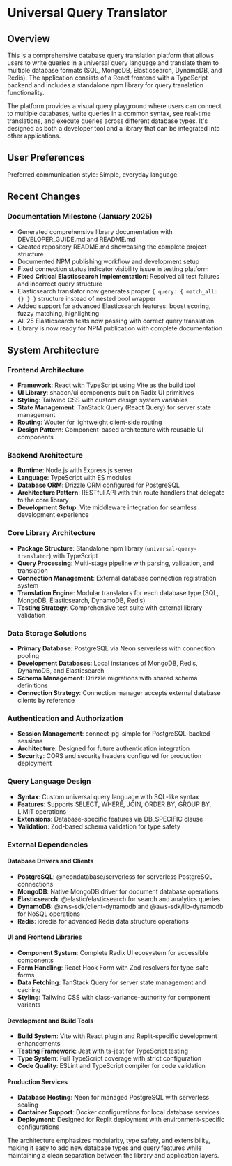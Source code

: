# Universal Query Translator

## Overview

This is a comprehensive database query translation platform that allows users to write queries in a universal query language and translate them to multiple database formats (SQL, MongoDB, Elasticsearch, DynamoDB, and Redis). The application consists of a React frontend with a TypeScript backend and includes a standalone npm library for query translation functionality.

The platform provides a visual query playground where users can connect to multiple databases, write queries in a common syntax, see real-time translations, and execute queries across different database types. It's designed as both a developer tool and a library that can be integrated into other applications.

## User Preferences

Preferred communication style: Simple, everyday language.

## Recent Changes

### Documentation Milestone (January 2025)
- Generated comprehensive library documentation with DEVELOPER_GUIDE.md and README.md
- Created repository README.md showcasing the complete project structure
- Documented NPM publishing workflow and development setup
- Fixed connection status indicator visibility issue in testing platform
- **Fixed Critical Elasticsearch Implementation**: Resolved all test failures and incorrect query structure
- Elasticsearch translator now generates proper `{ query: { match_all: {} } }` structure instead of nested bool wrapper
- Added support for advanced Elasticsearch features: boost scoring, fuzzy matching, highlighting
- All 25 Elasticsearch tests now passing with correct query translation
- Library is now ready for NPM publication with complete documentation

## System Architecture

### Frontend Architecture
- **Framework**: React with TypeScript using Vite as the build tool
- **UI Library**: shadcn/ui components built on Radix UI primitives
- **Styling**: Tailwind CSS with custom design system variables
- **State Management**: TanStack Query (React Query) for server state management
- **Routing**: Wouter for lightweight client-side routing
- **Design Pattern**: Component-based architecture with reusable UI components

### Backend Architecture
- **Runtime**: Node.js with Express.js server
- **Language**: TypeScript with ES modules
- **Database ORM**: Drizzle ORM configured for PostgreSQL
- **Architecture Pattern**: RESTful API with thin route handlers that delegate to the core library
- **Development Setup**: Vite middleware integration for seamless development experience

### Core Library Architecture
- **Package Structure**: Standalone npm library (`universal-query-translator`) with TypeScript
- **Query Processing**: Multi-stage pipeline with parsing, validation, and translation
- **Connection Management**: External database connection registration system
- **Translation Engine**: Modular translators for each database type (SQL, MongoDB, Elasticsearch, DynamoDB, Redis)
- **Testing Strategy**: Comprehensive test suite with external library validation

### Data Storage Solutions
- **Primary Database**: PostgreSQL via Neon serverless with connection pooling
- **Development Databases**: Local instances of MongoDB, Redis, DynamoDB, and Elasticsearch
- **Schema Management**: Drizzle migrations with shared schema definitions
- **Connection Strategy**: Connection manager accepts external database clients by reference

### Authentication and Authorization
- **Session Management**: connect-pg-simple for PostgreSQL-backed sessions
- **Architecture**: Designed for future authentication integration
- **Security**: CORS and security headers configured for production deployment

### Query Language Design
- **Syntax**: Custom universal query language with SQL-like syntax
- **Features**: Supports SELECT, WHERE, JOIN, ORDER BY, GROUP BY, LIMIT operations
- **Extensions**: Database-specific features via DB_SPECIFIC clause
- **Validation**: Zod-based schema validation for type safety

### External Dependencies

#### Database Drivers and Clients
- **PostgreSQL**: @neondatabase/serverless for serverless PostgreSQL connections
- **MongoDB**: Native MongoDB driver for document database operations
- **Elasticsearch**: @elastic/elasticsearch for search and analytics queries
- **DynamoDB**: @aws-sdk/client-dynamodb and @aws-sdk/lib-dynamodb for NoSQL operations
- **Redis**: ioredis for advanced Redis data structure operations

#### UI and Frontend Libraries
- **Component System**: Complete Radix UI ecosystem for accessible components
- **Form Handling**: React Hook Form with Zod resolvers for type-safe forms
- **Data Fetching**: TanStack Query for server state management and caching
- **Styling**: Tailwind CSS with class-variance-authority for component variants

#### Development and Build Tools
- **Build System**: Vite with React plugin and Replit-specific development enhancements
- **Testing Framework**: Jest with ts-jest for TypeScript testing
- **Type System**: Full TypeScript coverage with strict configuration
- **Code Quality**: ESLint and TypeScript compiler for code validation

#### Production Services
- **Database Hosting**: Neon for managed PostgreSQL with serverless scaling
- **Container Support**: Docker configurations for local database services
- **Deployment**: Designed for Replit deployment with environment-specific configurations

The architecture emphasizes modularity, type safety, and extensibility, making it easy to add new database types and query features while maintaining a clean separation between the library and application layers.